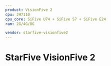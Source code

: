 ```yaml
---
product: VisionFive 2
cpu: JH7110
cpu_core: SiFive U74 + SiFive S7 + SiFive E24
ram: 2G/4G/8G

vendor: starfive-visionfive2
---
```


# StarFive VisionFive 2

